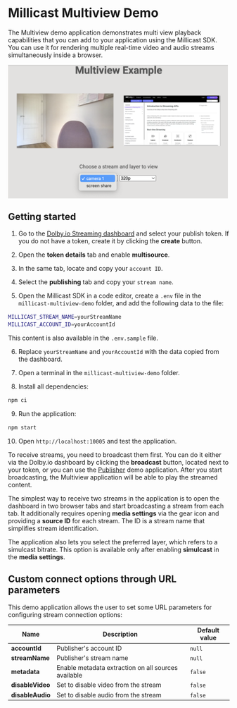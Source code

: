 # Millicast Multiview Demo

The Multiview demo application demonstrates multi view playback capabilities that you can add to your application using the Millicast SDK. You can use it for rendering multiple real-time video and audio streams simultaneously inside a browser.

<img src="./multiview_app_img.png" width="500" style="vertical-align:middle">

## Getting started

1. Go to the [Dolby.io Streaming dashboard](https://dashboard.dolby.io/) and select your publish token. If you do not have a token, create it by clicking the **create** button.

2. Open the **token details** tab and enable **multisource**.

3. In the same tab, locate and copy your `account ID`.

4. Select the **publishing** tab and copy your `stream name`.

5. Open the Millicast SDK in a code editor, create a `.env` file in the `millicast-multiview-demo` folder, and add the following data to the file: 

```sh
MILLICAST_STREAM_NAME=yourStreamName
MILLICAST_ACCOUNT_ID=yourAccountId
```

This content is also available in the `.env.sample` file.

6. Replace `yourStreamName` and `yourAccountId` with the data copied from the dashboard.

7. Open a terminal in the `millicast-multiview-demo` folder.

8. Install all dependencies:
```sh
npm ci
```
9. Run the application:
```sh
npm start
```

10. Open `http://localhost:10005` and test the application.

To receive streams, you need to broadcast them first. You can do it either via the Dolby.io dashboard by clicking the **broadcast** button, located next to your token, or you can use the [Publisher](../millicast-publisher-demo/) demo application. After you start broadcasting, the Multiview application will be able to play the streamed content. 

The simplest way to receive two streams in the application is to open the dashboard in two browser tabs and start broadcasting a stream from each tab. It additionally requires opening **media settings** via the gear icon and providing a **source ID** for each stream. The ID is a stream name that simplifies stream identification.

The application also lets you select the preferred layer, which refers to a simulcast bitrate. This option is available only after enabling **simulcast** in the **media settings**.

## Custom connect options through URL parameters
This demo application allows the user to set some URL parameters for configuring stream connection options:

| Name             | Description                                         | Default value
| --- | --- | --- |
| **accountId**    | Publisher's account ID                              | `null`
| **streamName**   | Publisher's stream name                             | `null`
| **metadata**     | Enable metadata extraction on all sources available | `false`
| **disableVideo** | Set to disable video from the stream                | `false`
| **disableAudio** | Set to disable audio from the stream                | `false`

